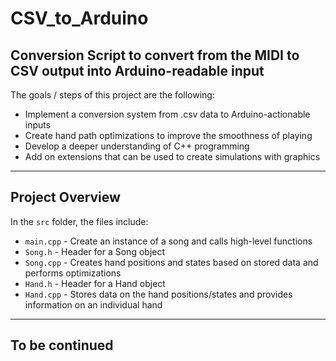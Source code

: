 # CSV_to_Arduino
Conversion Script to convert from the MIDI to CSV output into Arduino-readable input
---
The goals / steps of this project are the following:
* Implement a conversion system from .csv data to Arduino-actionable inputs
* Create hand path optimizations to improve the smoothness of playing
* Develop a deeper understanding of C++ programming
* Add on extensions that can be used to create simulations with graphics

---
## Project Overview

In the `src` folder, the files include:
* `main.cpp` - Create an instance of a song and calls high-level functions
* `Song.h` - Header for a Song object
* `Song.cpp` - Creates hand positions and states based on stored data and performs optimizations
* `Hand.h` - Header for a Hand object
* `Hand.cpp` - Stores data on the hand positions/states and provides information on an individual hand

---
## To be continued
